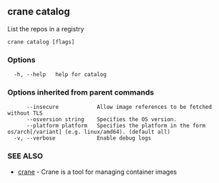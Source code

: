 ## crane catalog

List the repos in a registry

```
crane catalog [flags]
```

### Options

```
  -h, --help   help for catalog
```

### Options inherited from parent commands

```
      --insecure            Allow image references to be fetched without TLS
      --osversion string    Specifies the OS version.
      --platform platform   Specifies the platform in the form os/arch[/variant] (e.g. linux/amd64). (default all)
  -v, --verbose             Enable debug logs
```

### SEE ALSO

* [crane](crane.md)	 - Crane is a tool for managing container images

